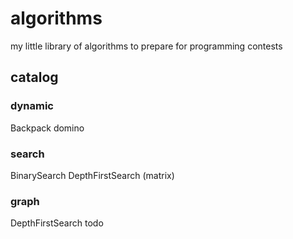 # algorithms
my little library of algorithms to prepare for programming contests

## catalog

### dynamic
Backpack
domino

### search
BinarySearch
DepthFirstSearch (matrix)

### graph
DepthFirstSearch todo

